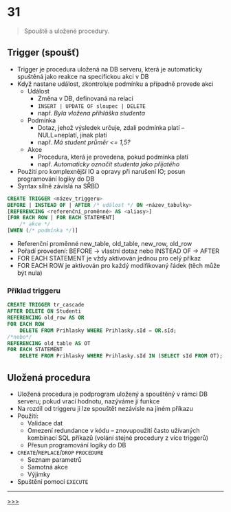 # 31

> Spouště a uložené procedury.

## Trigger (spoušť)

* Trigger je procedura uložená na DB serveru, která je automaticky spuštěná jako reakce na specifickou akci v DB
* Když nastane událost, zkontroluje podmínku a případně provede akci
  * Událost
    * Změna v DB, definovaná na relaci
    * `INSERT | UPDATE OF sloupec | DELETE`
    * např. _Byla vložena přihláška studenta_
  * Podmínka
    * Dotaz, jehož výsledek určuje, zdali podmínka platí – NULL=neplatí, jinak platí
    * např. _Má student průměr <= 1,5?_
  * Akce
    * Procedura, která je provedena, pokud podmínka platí
    * např. _Automaticky označit studenta jako přijatého_
* Použití pro komplexnější IO a opravy při narušení IO; posun programování logiky do DB
* Syntax silně závislá na SŘBD

```sql
CREATE TRIGGER <název_triggeru>
BEFORE | INSTEAD OF | AFTER /* událost */ ON <název_tabulky>
[REFERENCING <referenční_proměnné> AS <aliasy>]
[FOR EACH ROW | FOR EACH STATEMENT]
    /* akce */
[WHEN (/* podmínka */)]
```

* Referenční proměnné new_table, old_table, new_row, old_row
* Pořadí provedení: BEFORE → vlastní dotaz nebo INSTEAD OF → AFTER
* FOR EACH STATEMENT je vždy aktivován jednou pro celý příkaz
* FOR EACH ROW je aktivován pro každý modifikovaný řádek (těch může být nula)

### Příklad triggeru

```sql
CREATE TRIGGER tr_cascade
AFTER DELETE ON Studenti
REFERENCING old_row AS OR
FOR EACH ROW
    DELETE FROM Prihlasky WHERE Prihlasky.sId = OR.sId;
/*nebo*/
REFERENCING old_table AS OT
FOR EACH STATEMENT
    DELETE FROM Prihlasky WHERE Prihlasky.sId IN (SELECT sId FROM OT);
```

## Uložená procedura

* Uložená procedura je podprogram uložený a spouštěný v rámci DB serveru; pokud vrací hodnotu, nazýváme ji funkce
* Na rozdíl od triggeru ji lze spouštět nezávisle na jiném příkazu
* Použití:
  * Validace dat
  * Omezení redundance v kódu – znovupoužití často užívaných kombinací SQL příkazů (volání stejné procedury z více triggerů)
  * Přesun programování logiky do DB
* `CREATE`/`REPLACE`/`DROP` `PROCEDURE`
  * Seznam parametrů
  * Samotná akce
  * Výjimky
* Spuštění pomocí `EXECUTE`

---
[>>>](./32.MD)
